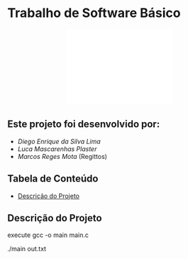 # Trabalho de Software Básico
<p align="center"><img src="ufg.png" alt="Logo UFG" height="170" width="240"></p>

## Este projeto foi desenvolvido por:
<ul>
  <li><i>Diego Enrique da Silva Lima</i></li>
  <li><i>Luca Mascarenhas Plaster</i></li>
  <li><i>Marcos Reges Mota</i> (Regittos)</li>
</ul>

## Tabela de Conteúdo

* [Descrição do Projeto](#descrição-do-Projeto)

## Descrição do Projeto

<p> execute gcc -o main main.c <p>
  <p> ./main <test.txt > out.txt <p>
